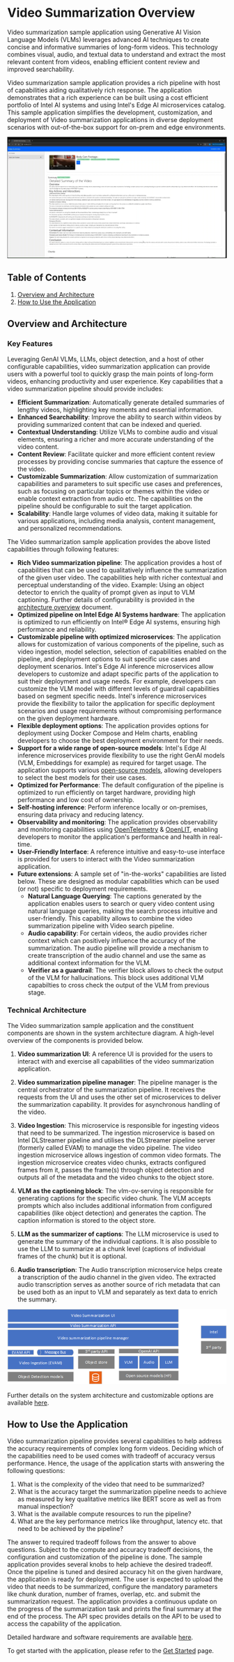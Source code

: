 # Video Summarization Overview

Video summarization sample application using Generative AI Vision Language Models (VLMs) leverages advanced AI techniques to create concise and informative summaries of long-form videos. This technology combines visual, audio, and textual data to understand and extract the most relevant content from videos, enabling efficient content review and improved searchability. 

Video summarization sample application provides a rich pipeline with host of capabilities aiding qualitatively rich response. The application demonstrates that a rich experience can be built using a cost efficient portfolio of Intel AI systems and using Intel's Edge AI microservices catalog. This sample application simplifies the development, customization, and deployment of Video summarization applications in diverse deployment scenarios with out-of-the-box support for on-prem and edge environments.

![Video Summarization web interface](./images/VideoSumm_Webpage.png)

## Table of Contents
1. [Overview and Architecture](#overview-and-architecture)
2. [How to Use the Application](#how-to-use-the-application)

## Overview and Architecture

### Key Features

Leveraging GenAI VLMs, LLMs, object detection, and a host of other configurable capabilities, video summarization application can provide users with a powerful tool to quickly grasp the main points of long-form videos, enhancing productivity and user experience. Key capabilities that a video summarization pipeline should provide includes:

- **Efficient Summarization**: Automatically generate detailed summaries of lengthy videos, highlighting key moments and essential information.
- **Enhanced Searchability**: Improve the ability to search within videos by providing summarized content that can be indexed and queried.
- **Contextual Understanding**: Utilize VLMs to combine audio and visual elements, ensuring a richer and more accurate understanding of the video content.
- **Content Review**: Facilitate quicker and more efficient content review processes by providing concise summaries that capture the essence of the video.
- **Customizable Summarization**: Allow customization of summarization capabilities and parameters to suit specific use cases and preferences, such as focusing on particular topics or themes within the video or enable context extraction from audio etc. The capabilities on the pipeline should be configurable to suit the target application.
- **Scalability**: Handle large volumes of video data, making it suitable for various applications, including media analysis, content management, and personalized recommendations.

The Video summarization sample application provides the above listed capabilities through following features:

- **Rich Video summarization pipeline**: The application provides a host of capabilities that can be used to qualitatively influence the summarization of the given user video. The capabilities help with richer contextual and perceptual understanding of the video. Example: Using an object detector to enrich the quality of prompt given as input to VLM captioning. Further details of configurability is provided in the [architecture overview](./overview-architecture-summary.md) document.
- **Optimized pipeline on Intel Edge AI Systems hardware**: The application is optimized to run efficiently on Intel® Edge AI systems, ensuring high performance and reliability.
- **Customizable pipeline with optimized microservices**: The application allows for customization of various components of the pipeline, such as video ingestion, model selection, selection of capabilities enabled on the pipeline, and deployment options to suit specific use cases and deployment scenarios. Intel's Edge AI inference microservices allow developers to customize and adapt specific parts of the application to suit their deployment and usage needs. For example, developers can customize the VLM model with different levels of guardrail capabilities based on segment specific needs. Intel's inference microservices provide the flexibility to tailor the application for specific deployment scenarios and usage requirements without compromising performance on the given deployment hardware.
- **Flexible deployment options**: The application provides options for deployment using Docker Compose and Helm charts, enabling developers to choose the best deployment environment for their needs.
- **Support for a wide range of open-source models**: Intel's Edge AI inference microservices provide flexibility to use the right GenAI models (VLM, Embeddings for example) as required for target usage. The application supports various [open-source models](https://huggingface.co/OpenVINO), allowing developers to select the best models for their use cases.
- **Optimized for Performance**: The default configuration of the pipeline is optimized to run efficiently on target hardware, providing high performance and low cost of ownership.
- **Self-hosting inference**: Perform inference locally or on-premises, ensuring data privacy and reducing latency.
- **Observability and monitoring**: The application provides observability and monitoring capabilities using [OpenTelemetry](https://opentelemetry.io/) & [OpenLIT](https://github.com/openlit/openlit), enabling developers to monitor the application's performance and health in real-time.
- **User-Friendly Interface**: A reference intuitive and easy-to-use interface is provided for users to interact with the Video summarization application.
- **Future extensions**: A sample set of "in-the-works" capabilities are listed below. These are designed as modular capabilities which can be used (or not) specific to deployment requirements.
    - **Natural Language Querying**: The captions generated by the application enables users to search or query video content using natural language queries, making the search process intuitive and user-friendly. This capability allows to combine the video summarization pipeline with Video search pipeline.
    - **Audio capability**: For certain videos, the audio provides richer context which can positively influence the accuracy of the summarization. The audio pipeline will provide a mechanism to create transcription of the audio channel and use the same as additional context information for the VLM.
    - **Verifier as a guardrail**: The verifier block allows to check the output of the VLM for hallucinations. This block uses additional VLM capabilties to cross check the output of the VLM from previous stage. 

### Technical Architecture
The Video summarization sample application and the constituent components are shown in the system architecture diagram. A high-level overview of the components is provided below.

1. **Video summarization UI**: A reference UI is provided for the users to interact with and exercise all capabilities of the video summarization application. 

2. **Video summarization pipeline manager**: The pipeline manager is the central orchestrator of the summarization pipeline. It receives the requests from the UI and uses the other set of microservices to deliver the summarization capability. It provides for asynchronous handling of the video.

3. **Video Ingestion**: This microservice is responsible for ingesting videos that need to be summarized. The ingestion microservice is based on Intel DLStreamer pipeline and utilises the DLStreamer pipeline server (formerly called EVAM) to manage the video pipeline. The video ingestion microservice allows ingestion of common video formats. The ingestion microservice creates video chunks, extracts configured frames from it, passes the frame(s) through object detection and outputs all of the metadata and the video chunks to the object store.  

4. **VLM as the captioning block**: The vlm-ov-serving is responsible for generating captions for the specific video chunk. The VLM accepts prompts which also includes additional information from configured capabilities (like object detection) and generates the caption. The caption information is stored to the object store.

5. **LLM as the summarizer of captions**: The LLM microservice is used to generate the summary of the individual captions. It is also possible to use the LLM to summarize at a chunk level (captions of individual frames of the chunk) but it is optional.

6. **Audio transcription**: The Audio transcription microservice helps create a transcription of the audio channel in the given video. The extracted audio transcription serves as another source of rich metadata that can be used both as an input to VLM and separately as text data to enrich the summary.

![System Architecture Diagram](./images/TEAI_VideoSumm.png)

Further details on the system architecture and customizable options are available [here](./overview-architecture-summary.md).

## How to Use the Application
Video summarization pipeline provides several capabilities to help address the accuracy requirements of complex long form videos. Deciding which of the capabilities need to be used comes with tradeoff of accuracy versus performance. Hence, the usage of the application starts with answering the following questions:
1. What is the complexity of the video that need to be summarized?
2. What is the accuracy target the summarization pipeline needs to achieve as measured by key qualitative metrics like BERT score as well as from manual inspection?
3. What is the available compute resources to run the pipeline? 
4. What are the key performance metrics like throughput, latency etc. that need to be achieved by the pipeline?

The answer to required  tradeoff follows from the answer to above questions. Subject to the compute and accuracy tradeoff decisions, the configuration and customization of the pipeline is done. The sample application provides several knobs to help achieve the desired tradeoff. Once the pipeline is tuned and desired accuracy hit on the given hardware, the application is ready for deployment. The user is expected to upload the video that needs to be summarized, configure the mandatory parameters like chunk duration, number of frames, overlap, etc. and submit the summarization request. The application provides a continuous update on the progress of the summarization task and prints the final summary at the end of the process. The API spec provides details on the API to be used to access the capability of the application.

Detailed hardware and software requirements are available [here](./system-requirements.md).

To get started with the application, please refer to the [Get Started](./get-started.md) page.